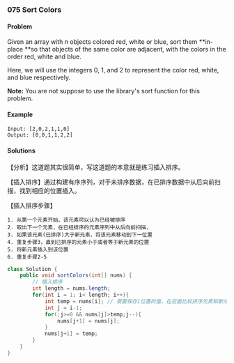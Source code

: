 ### 075 Sort Colors

#### Problem

Given an array with *n* objects colored red, white or blue, sort them **in-place **so that objects of the same color are adjacent, with the colors in the order red, white and blue.

Here, we will use the integers 0, 1, and 2 to represent the color red, white, and blue respectively.

**Note:** You are not suppose to use the library's sort function for this problem.

#### Example

```
Input: [2,0,2,1,1,0]
Output: [0,0,1,1,2,2]
```

#### Solutions

【分析】这道题其实很简单，写这道题的本意就是练习插入排序。

【插入排序】通过构建有序序列，对于未排序数据，在已排序数据中从后向前扫描，找到相应的位置插入。

【插入排序步骤】

    1. 从第一个元素开始，该元素可以认为已经被排序
    2. 取出下一个元素，在已经排序的元素序列中从后向前扫描，
    3. 如果该元素(已排序)大于新元素，将该元素移动到下一位置
    4. 重复步骤3，直到已排序的元素小于或者等于新元素的位置
    5. 将新元素插入到该位置
    6. 重复步骤2-5

```java
class Solution {
    public void sortColors(int[] nums) {
        // 插入排序
        int length = nums.length;
        for(int i = 1; i< length; i++){
            int temp = nums[i]; // 需要保存i位置的值，在后面比较排序元素和新元素时，i位置处的值会被修改
            int j = i-1;
            for(;j>=0 && nums[j]>temp;j--){
                nums[j+1] = nums[j];
            }
            nums[j+1] = temp;
        }
    }
}
```

